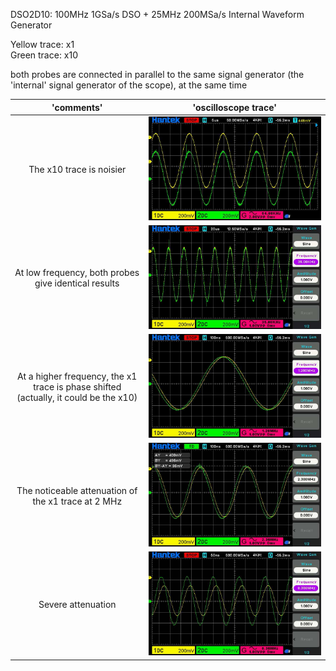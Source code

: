 DSO2D10: 100MHz 1GSa/s DSO + 25MHz 200MSa/s Internal Waveform Generator

Yellow trace: x1  
Green trace: x10  

both probes are connected in parallel to the same signal generator (the 'internal' signal generator of the scope), at the same time 

'comments'                  | 'oscilloscope trace'
:-------------------------:|:-------------------------:
The x10 trace is noisier | ![](https://github.com/yuchenglim04/besselBreakfast/blob/main/images/scope_prac/low_dso_01_01_00_06_28.jpg)
At low frequency, both probes give identical results | ![](https://github.com/yuchenglim04/besselBreakfast/blob/main/images/scope_prac/low_dso_01_01_00_11_19.jpg)
At a higher frequency, the x1 trace is phase shifted (actually, it could be the x10) | ![](https://github.com/yuchenglim04/besselBreakfast/blob/main/images/scope_prac/low_dso_01_01_00_12_10.jpg)
The noticeable attenuation of the x1 trace at 2 MHz| ![](https://github.com/yuchenglim04/besselBreakfast/blob/main/images/scope_prac/low_dso_01_01_00_13_58.jpg)
Severe attenuation| ![](https://github.com/yuchenglim04/besselBreakfast/blob/main/images/scope_prac/low_dso_01_01_00_12_55.jpg)
  
